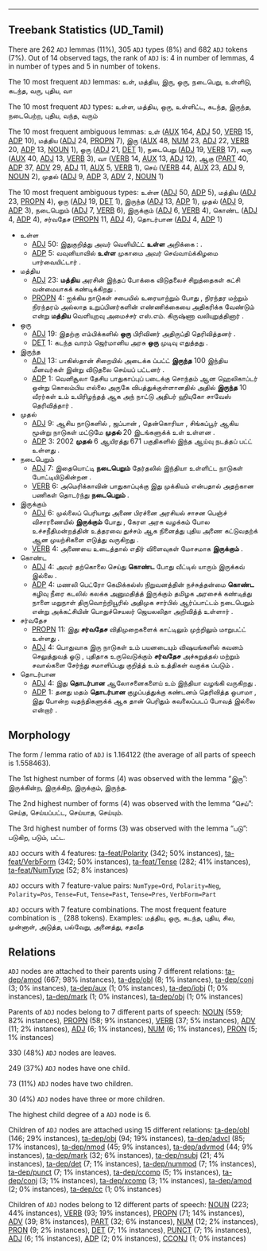 

--------------------------------------------------------------------------------

## Treebank Statistics (UD_Tamil)

There are 262 `ADJ` lemmas (11%), 305 `ADJ` types (8%) and 682 `ADJ` tokens (7%).
Out of 14 observed tags, the rank of `ADJ` is: 4 in number of lemmas, 4 in number of types and 5 in number of tokens.

The 10 most frequent `ADJ` lemmas: உள், மத்திய, இரு, ஒரு, நடைபெறு, உள்ளிடு, கடந்த, வரு, புதிய, வா

The 10 most frequent `ADJ` types:  உள்ள, மத்திய, ஒரு, உள்ளிட்ட, கடந்த, இருந்த, நடைபெற்ற, புதிய, வந்த, வரும்

The 10 most frequent ambiguous lemmas: உள் ([AUX]() 164, [ADJ]() 50, [VERB]() 15, [ADP]() 10), மத்திய ([ADJ]() 24, [PROPN]() 7), இரு ([AUX]() 48, [NUM]() 23, [ADJ]() 22, [VERB]() 20, [ADP]() 13, [NOUN]() 1), ஒரு ([ADJ]() 21, [DET]() 1), நடைபெறு ([ADJ]() 19, [VERB]() 17), வரு ([AUX]() 40, [ADJ]() 13, [VERB]() 3), வா ([VERB]() 14, [AUX]() 13, [ADJ]() 12), ஆகு ([PART]() 40, [ADP]() 37, [ADV]() 29, [ADJ]() 11, [AUX]() 5, [VERB]() 1), செய் ([VERB]() 44, [AUX]() 23, [ADJ]() 9, [NOUN]() 2), முதல் ([ADJ]() 9, [ADP]() 3, [ADV]() 2, [NOUN]() 1)

The 10 most frequent ambiguous types:  உள்ள ([ADJ]() 50, [ADP]() 5), மத்திய ([ADJ]() 23, [PROPN]() 4), ஒரு ([ADJ]() 19, [DET]() 1), இருந்த ([ADJ]() 13, [ADP]() 1), முதல் ([ADJ]() 9, [ADP]() 3), நடைபெறும் ([ADJ]() 7, [VERB]() 6), இருக்கும் ([ADJ]() 6, [VERB]() 4), கொண்ட ([ADJ]() 4, [ADP]() 4), சர்வதேச ([PROPN]() 11, [ADJ]() 4), தொடர்பான ([ADJ]() 4, [ADP]() 1)


* உள்ள
  * [ADJ]() 50: இதுகுறித்து அவர் வெளியிட்ட் <b>உள்ள</b> அறிக்கை : .
  * [ADP]() 5: வவுனியாவில் <b>உள்ள</b> முகாமை அவர் செவ்வாய்க்கிழமை பார்வையிட்டார் .
* மத்திய
  * [ADJ]() 23: <b>மத்திய</b> அரசின் இந்தப் போக்கை விடுதலைச் சிறுத்தைகள் கட்சி வன்மையாகக் கண்டிக்கிறது .
  * [PROPN]() 4: ஐக்கிய நாடுகள் சபையில் உரையாற்றும் போது , நிரந்தர மற்றும் நிரந்தரம் அல்லாத உறுப்பினர்களின் எண்ணிக்கையை அதிகரிக்க வேண்டும் என்று <b>மத்திய</b> வெளியுறவு அமைச்சர் எஸ்.எம். கிருஷ்ணா வலியுறுத்தினார் .
* ஒரு
  * [ADJ]() 19: இதற்கு எம்பிக்களில் <b>ஒரு</b> பிரிவினர் அதிருப்தி தெரிவித்தனர் .
  * [DET]() 1: கடந்த வாரம் ஜெர்மானிய அரசு <b>ஒரு</b> முடிவு எதுத்தது .
* இருந்த
  * [ADJ]() 13: பாகிஸ்தான் சிறையில் அடைக்க ப்பட்ட் <b>இருந்த</b> 100 இந்திய மீனவர்கள் இன்று விடுதலை செய்யப் பட்டனர் .
  * [ADP]() 1: வெனிசூலா தேசிய பாதுகாப்புப் படைக்கு சொந்தம் ஆன ஹெலிகாப்டர் ஒன்று கொலம்பிய எல்லை அருகே விபத்துக்குள்ளானதில் அதில் <b>இருந்த</b> 10 வீரர்கள் உம் உயிரிழந்தத் ஆக அந் நாட்டு அதிபர் ஹியுகோ சாவேஸ் தெரிவித்தார் .
* முதல்
  * [ADJ]() 9: ஆசிய நாடுகளில் , ஜப்பான் , தென்கொரியா , சிங்கப்பூர் ஆகிய மூன்று நாடுகள் மட்டுமே <b>முதல்</b> 20 இடங்களுக்க் உள் உள்ளன .
  * [ADP]() 3: 2002 <b>முதல்</b> 6 ஆயிரத்து 671 பகுதிகளில் இந்த ஆய்வு நடத்தப் பட்ட் உள்ளது .
* நடைபெறும்
  * [ADJ]() 7: இதையொட்டி <b>நடைபெறும்</b> தேர்தலில் இந்தியா உள்ளிட்ட நாடுகள் போட்டியிடுகின்றன .
  * [VERB]() 6: அமெரிக்காவின் பாதுகாப்புக்கு இது முக்கியம் என்பதால் அதற்கான பணிகள் தொடர்ந்து <b>நடைபெறும்</b> .
* இருக்கும்
  * [ADJ]() 6: முல்லைப் பெரியாறு அணை பிரச்னை அரசியல் சாசன பெஞ்ச் விசாரணையில் <b>இருக்கும்</b> போது , கேரள அரசு வழக்கம் போல உச்சநீதிமன்றத்தின் உத்தரவை துச்சம் ஆக நினைத்து புதிய அணை கட்டுவதற்க் ஆன முயற்சிகளை எடுத்து வருகிறது .
  * [VERB]() 4: அணையை உடைத்தால் எதிர் விளைவுகள் மோசமாக <b>இருக்கும்</b> .
* கொண்ட
  * [ADJ]() 4: அவர் தற்கொலை செய்து <b>கொண்ட</b> போது வீட்டில் யாரும் இருக்கவ் இல்லை .
  * [ADP]() 4: மணலி பெட்ரோ கெமிக்கல்ஸ் நிறுவனத்தின் நச்சுத்தன்மை <b>கொண்ட</b> கழிவு நீரை கடலில் கலக்க அனுமதித்த் இருக்கும் தமிழக அரசைக் கண்டித்து நாளை மறுநாள் திருவொற்றியூரில் அதிமுக சார்பில் ஆர்ப்பாட்டம் நடைபெறும் என்று அக்கட்சியின் பொதுச்செயலர் ஜெயலலிதா அறிவித்த் உள்ளார் .
* சர்வதேச
  * [PROPN]() 11: இது <b>சர்வதேச</b> விதிமுறைகளைக் காட்டிலும் முற்றிலும் மாறுபட்ட் உள்ளது .
  * [ADJ]() 4: பொதுவாக இரு நாடுகள் உம் பயனடையும் விஷயங்களில் கவனம் செலுத்துவத் ஓடு , புதிதாக உருவெடுக்கும் <b>சர்வதேச</b> அச்சுறுத்தல் மற்றும் சவால்களை சேர்ந்து சமாளிப்பது குறித்த் உம் உத்திகள் வகுக்க ப்படும் .
* தொடர்பான
  * [ADJ]() 4: இது <b>தொடர்பான</b> ஆலோசனைகளைய் உம் இந்தியா வழங்கி வருகிறது .
  * [ADP]() 1: தனது மதம் <b>தொடர்பான</b> குழப்பத்துக்கு கண்டனம் தெரிவித்த ஒபாமா , இது போன்ற வதந்திகளுக்க் ஆக தான் பெரிதும் கவலைப்படப் போவத் இல்லை என்றார் .

## Morphology

The form / lemma ratio of `ADJ` is 1.164122 (the average of all parts of speech is 1.558463).

The 1st highest number of forms (4) was observed with the lemma “இரு”: இருக்கின்ற, இருக்கிற, இருக்கும், இருந்த.

The 2nd highest number of forms (4) was observed with the lemma “செய்”: செய்த, செய்யப்பட்ட, செய்யாத, செய்யும்.

The 3rd highest number of forms (3) was observed with the lemma “படு”: படுகிற, படும், பட்ட.

`ADJ` occurs with 4 features: [ta-feat/Polarity]() (342; 50% instances), [ta-feat/VerbForm]() (342; 50% instances), [ta-feat/Tense]() (282; 41% instances), [ta-feat/NumType]() (52; 8% instances)

`ADJ` occurs with 7 feature-value pairs: `NumType=Ord`, `Polarity=Neg`, `Polarity=Pos`, `Tense=Fut`, `Tense=Past`, `Tense=Pres`, `VerbForm=Part`

`ADJ` occurs with 7 feature combinations.
The most frequent feature combination is `_` (288 tokens).
Examples: மத்திய, ஒரு, கடந்த, புதிய, சில, முன்னாள், அடுத்த, பல்வேறு, அனைத்து, சதவீத


## Relations

`ADJ` nodes are attached to their parents using 7 different relations: [ta-dep/amod]() (667; 98% instances), [ta-dep/obl]() (8; 1% instances), [ta-dep/conj]() (3; 0% instances), [ta-dep/aux]() (1; 0% instances), [ta-dep/iobj]() (1; 0% instances), [ta-dep/mark]() (1; 0% instances), [ta-dep/obj]() (1; 0% instances)

Parents of `ADJ` nodes belong to 7 different parts of speech: [NOUN]() (559; 82% instances), [PROPN]() (58; 9% instances), [VERB]() (37; 5% instances), [ADV]() (11; 2% instances), [ADJ]() (6; 1% instances), [NUM]() (6; 1% instances), [PRON]() (5; 1% instances)

330 (48%) `ADJ` nodes are leaves.

249 (37%) `ADJ` nodes have one child.

73 (11%) `ADJ` nodes have two children.

30 (4%) `ADJ` nodes have three or more children.

The highest child degree of a `ADJ` node is 6.

Children of `ADJ` nodes are attached using 15 different relations: [ta-dep/obl]() (146; 29% instances), [ta-dep/obj]() (94; 19% instances), [ta-dep/advcl]() (85; 17% instances), [ta-dep/nmod]() (45; 9% instances), [ta-dep/advmod]() (44; 9% instances), [ta-dep/mark]() (32; 6% instances), [ta-dep/nsubj]() (21; 4% instances), [ta-dep/det]() (7; 1% instances), [ta-dep/nummod]() (7; 1% instances), [ta-dep/punct]() (7; 1% instances), [ta-dep/ccomp]() (5; 1% instances), [ta-dep/conj]() (3; 1% instances), [ta-dep/xcomp]() (3; 1% instances), [ta-dep/amod]() (2; 0% instances), [ta-dep/cc]() (1; 0% instances)

Children of `ADJ` nodes belong to 12 different parts of speech: [NOUN]() (223; 44% instances), [VERB]() (93; 19% instances), [PROPN]() (71; 14% instances), [ADV]() (39; 8% instances), [PART]() (32; 6% instances), [NUM]() (12; 2% instances), [PRON]() (9; 2% instances), [DET]() (7; 1% instances), [PUNCT]() (7; 1% instances), [ADJ]() (6; 1% instances), [ADP]() (2; 0% instances), [CCONJ]() (1; 0% instances)

